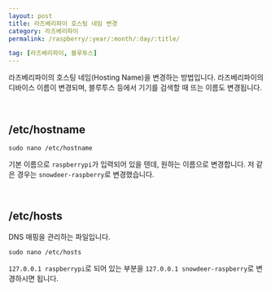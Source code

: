 ```yaml
---
layout: post
title: 라즈베리파이 호스팅 네임 변경
category: 라즈베리파이
permalink: /raspberry/:year/:month/:day/:title/

tag: [라즈베리파이, 블루투스]
---
```


라즈베리파이의 호스팅 네임(Hosting Name)을 변경하는 방법입니다. 라즈베리파이의
디바이스 이름이 변경되며, 블루투스 등에서 기기를 검색할 때 뜨는 이름도 변경됩니다.

<br>

## /etc/hostname

~~~
sudo nano /etc/hostname
~~~

기본 이름으로 `raspberrypi`가 입력되어 있을 텐데, 원하는 이름으로 변경합니다.
저 같은 경우는 `snowdeer-raspberry`로 변경했습니다.

<br>

## /etc/hosts

DNS 매핑을 관리하는 파일입니다.

~~~
sudo nano /etc/hosts
~~~

`127.0.0.1 raspberrypi`로 되어 있는 부분을 `127.0.0.1 snowdeer-raspberry`로
변경하시면 됩니다.
